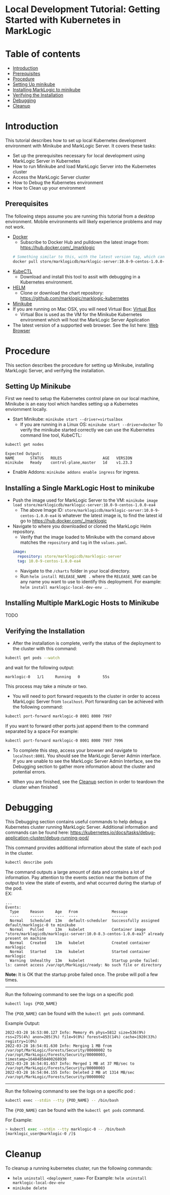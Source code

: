 # Local Development Tutorial: Getting Started with Kubernetes in MarkLogic 

# Table of contents
* [Introduction](#Introduction)
* [Prerequisites](##Prerequisites)
* [Procedure](#Procedure)
* [Setting Up minikube](##Setting-Up-minikube)
* [Installing MarkLogic to minikube](##Installing-a-Single-MarkLogic-Host-to-Minikube)
* [Verifying the Installation](##Verifying-the-Installation)
* [Debugging](#Debugging)
* [Cleanup](#Cleanup)

# Introduction
This tutorial describes how to set up local Kubernetes development environment with Minikube and MarkLogic Server. It covers these tasks:
- Set up the prerequisites necessary for local development using MarkLogic Server in Kubernetes 
- How to run Minikube and load MarkLogic Server into the Kubernetes cluster 
- Access the MarkLogic Server cluster
- How to Debug the Kubernetes environment 
- How to Clean up your environment


## Prerequisites
The following steps assume you are running this tutorial from a desktop environment. Mobile environments will likely experience problems and may not work.
- [Docker](https://docs.docker.com/engine/install/)
  - Subscribe to Docker Hub and pulldown the latest image from: https://hub.docker.com/_/marklogic
  ```sh
  # Something similar to this, with the latest version tag, which can be found on the dockerhub link above
  docker pull store/marklogicdb/marklogic-server:10.0-9-centos-1.0.0-ea4 
  ```
- [KubeCTL](https://kubernetes.io/docs/tasks/tools/)
  - Download and install this tool to assit with debugging in a Kubernetes environment. 
- [HELM](https://helm.sh/docs/intro/install/)
  - Clone or download the chart repository: https://github.com/marklogic/marklogic-kubernetes
- [Minikube](https://k8s-docs.netlify.app/en/docs/tasks/tools/install-minikube/)
- If you are running on Mac OSX, you will need Virtual Box: [Virtual Box](https://www.virtualbox.org/)
  - Virtual Box is used as the VM for the Minikube Kubernetes environment which will host the MarkLogic Server Application
- The latest version of a supported web browser. See the list here: [Web Browser](https://developer.marklogic.com/products/support-matrix/) 


# Procedure 
This section describes the procedure for setting up Minikube, installing MarkLogic Server, and verifying the installation. 


## Setting Up Minikube
First we need to setup the Kubernetes control plane on our local machine, Minikube is an easy tool which handles setting up a Kubernetes enviornment locally. 

- Start Minikube: `minikube start --driver=virtualbox`
  - If you are running in a Linux OS: `minikube start --driver=docker`
To verify the minikube started correctly we can use the Kubernetes command line tool, KubeCTL: 
```sh
kubectl get nodes
```
```
Expected Output: 
NAME       STATUS   ROLES                  AGE   VERSION
minikube   Ready    control-plane,master   1d    v1.23.3
```

- Enable Addons: `minikube addons enable ingress` for ingress.
##  Installing a Single MarkLogic Host to minikube
- Push the image used for MarkLogic Server to the VM: `minikube image load store/marklogicdb/marklogic-server:10.0-9-centos-1.0.0-ea4`
  - The above Image ID: `store/marklogicdb/marklogic-server:10.0-9-centos-1.0.0-ea4` is whatever the latest image is, to find the latest id go to https://hub.docker.com/_/marklogic
- Navigate to where you downloaded or cloned the MarkLogic Helm repository.
  - Verify that the image loaded to Minikube with the comand above matches the `repository` and `tag` in the `values.yaml`.
  ```YAML
  image:
    repository: store/marklogicdb/marklogic-server
    tag: 10.0-9-centos-1.0.0-ea4
  ```
  - Navigate to the `/charts` folder in your local directory. 
  - Run `helm install RELEASE_NAME .` where the `RELEASE_NAME` can be any name you want to use to identify this deployment. For example: `helm install marklogic-local-dev-env .`.
## Installing Multiple MarkLogic Hosts to Minikube
TODO

## Verifying the Installation
- After the installation is complete, verify the status of the deployment to the cluster with this command:
```sh
kubectl get pods --watch 
```
and wait for the following output: 
```
marklogic-0   1/1     Running   0          55s
```
This process may take a minute or two.

- You will need to port forward requests to the cluster in order to access MarkLogic Server from `localhost`. Port forwarding can be achieved with the following command:
```sh
kubectl port-forward marklogic-0 8001 8000 7997
```
 If you want to forward other ports just append them to the command separated by a space
For example: 

```sh
kubectl port-forward marklogic-0 8001 8000 7997 7996
```


- To complete this step, access your browser and navigate to `localhost:8001`. You should see the MarkLogic Server Admin interface.
If you are unable to see the MarkLogic Server Admin Interface, see the Debugging section to gather more information about the cluster and potential errors. 

- When you are finished, see the [Cleanup](##Cleanup) section in order to teardown the cluster when finished 

# Debugging
This Debugging section contains useful commands to help debug a Kubernetes cluster running MarkLogic Server. Additional information and commands can be found here: https://kubernetes.io/docs/tasks/debug-application-cluster/debug-running-pod/

This command provides additional information about the state of each pod in the cluster. 

```sh
kubectl describe pods
```
The command outputs a large amount of data and contains a lot of information. Pay attention to the events section near the bottom of the output to view the state of events, and what occurred during the startup of the pod.  
EX: 

```
...
Events:
  Type     Reason     Age   From               Message
  ----     ------     ----  ----               -------
  Normal   Scheduled  13m   default-scheduler  Successfully assigned default/marklogic-0 to minikube
  Normal   Pulled     13m   kubelet            Container image "store/marklogicdb/marklogic-server:10.0-8.3-centos-1.0.0-ea3" already present on machine
  Normal   Created    13m   kubelet            Created container marklogic
  Normal   Started    13m   kubelet            Started container marklogic
  Warning  Unhealthy  13m   kubelet            Startup probe failed: ls: cannot access /var/opt/MarkLogic/ready: No such file or directory
```
**Note:** It is OK that the startup probe failed once. The probe will poll a few times. 

-----

Run the following command to see the logs on a specific pod:
```sh
kubectl logs {POD_NAME} 
```
The `{POD_NAME}` can be found with the `kubectl get pods` command. 

Example Output: 

```
2022-03-28 16:53:00.127 Info: Memory 4% phys=5812 size=536(9%) rss=275(4%) anon=205(3%) file=9(0%) forest=853(14%) cache=1920(33%) registry=1(0%)
2022-03-28 16:54:01.630 Info: Merging 1 MB from /var/opt/MarkLogic/Forests/Security/00000002 to /var/opt/MarkLogic/Forests/Security/00000003, timestamp=16484858400268930
2022-03-28 16:54:01.657 Info: Merged 1 MB at 37 MB/sec to /var/opt/MarkLogic/Forests/Security/00000003
2022-03-28 16:54:04.155 Info: Deleted 2 MB at 1314 MB/sec /var/opt/MarkLogic/Forests/Security/00000002
```

-----

Run the following command to see the logs on a specific pod : 

```sh
kubectl exec --stdin --tty {POD_NAME} -- /bin/bash
```
The `{POD_NAME}` can be found with the `kubectl get pods` command.

For Example:
```sh
> kubectl exec --stdin --tty marklogic-0 -- /bin/bash
[marklogic_user@marklogic-0 /]$ 
```

# Cleanup 
To cleanup a running kubernetes cluster, run the following commands:
- `helm uninstall <deployment_name>` 
  For Example: `helm uninstall marklogic-local-dev-env`
- `minikube delete`


